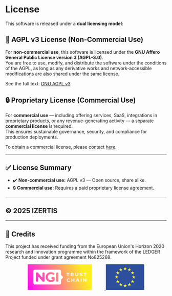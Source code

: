 # License

This software is released under a **dual licensing model**:

## 📜 AGPL v3 License (Non-Commercial Use)

For **non-commercial use**, this software is licensed under the **GNU Affero General Public License version 3 (AGPL-3.0)**.  
You are free to use, modify, and distribute the software under the conditions of the AGPL, as long as any derivative works and network-accessible modifications are also shared under the same license.

See the full text: [GNU AGPL v3](https://www.gnu.org/licenses/agpl-3.0.html)

## 🔒 Proprietary License (Commercial Use)

For **commercial use** — including offering services, SaaS, integrations in proprietary products, or any revenue-generating activity — a separate **commercial license** is required.  
This ensures sustainable governance, security, and compliance for production deployments.

To obtain a commercial license, please contact [here](https://www.izertis.com/es/contacto).

---

## ✅ License Summary

- ✔️ **Non-commercial use:** AGPL v3 — Open source, share alike.
- 🔒 **Commercial use:** Requires a paid proprietary license agreement.

---

## © 2025 IZERTIS

---

## 📢 Credits

This project has received funding from the European Union's Horizon 2020 research and innovation programme within the framework of the LEDGER Project funded under grant agreement No825268.

<p align="center">
  <a href="https://www.ngi.eu" target="_blank">
    <img src="../assets/ngi-logo.png" alt="NGI Logo" style="height:80px; margin-right: 40px;"/>
  </a>
  <img src="../assets/eu-flag.png" alt="EU Flag" style="height:80px;"/>
</p>
